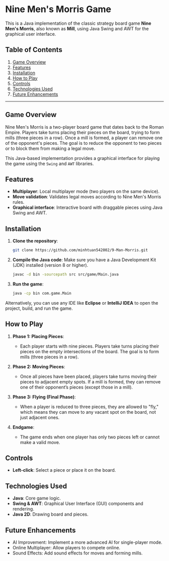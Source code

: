 # Nine Men's Morris Game

This is a Java implementation of the classic strategy board game **Nine Men's Morris**, also known as **Mill**, using Java Swing and AWT for the graphical user interface.

## Table of Contents

1. [Game Overview](#game-overview)
2. [Features](#features)
3. [Installation](#installation)
4. [How to Play](#how-to-play)
5. [Controls](#controls)
6. [Technologies Used](#technologies-used)
7. [Future Enhancements](#future-enhancements)

---

## Game Overview

Nine Men's Morris is a two-player board game that dates back to the Roman Empire. Players take turns placing their pieces on the board, trying to form mills (three pieces in a row). Once a mill is formed, a player can remove one of the opponent's pieces. The goal is to reduce the opponent to two pieces or to block them from making a legal move.

This Java-based implementation provides a graphical interface for playing the game using the `Swing` and `AWT` libraries.

## Features

- **Multiplayer**: Local multiplayer mode (two players on the same device).
- **Move validation**: Validates legal moves according to Nine Men's Morris rules.
- **Graphical interface**: Interactive board with draggable pieces using Java Swing and AWT.

## Installation

1. **Clone the repository**:
    ```bash
    git clone https://github.com/minhtuan542002/9-Man-Morris.git
    ```

2. **Compile the Java code**:
    Make sure you have a Java Development Kit (JDK) installed (version 8 or higher).

    ```bash
    javac -d bin -sourcepath src src/game/Main.java
    ```

3. **Run the game**:
    ```bash
    java -cp bin com.game.Main
    ```

Alternatively, you can use any IDE like **Eclipse** or **IntelliJ IDEA** to open the project, build, and run the game.

## How to Play

1. **Phase 1: Placing Pieces**:
   - Each player starts with nine pieces. Players take turns placing their pieces on the empty intersections of the board. The goal is to form mills (three pieces in a row).
   
2. **Phase 2: Moving Pieces**:
   - Once all pieces have been placed, players take turns moving their pieces to adjacent empty spots. If a mill is formed, they can remove one of their opponent’s pieces (except those in a mill).

3. **Phase 3: Flying (Final Phase)**:
   - When a player is reduced to three pieces, they are allowed to "fly," which means they can move to any vacant spot on the board, not just adjacent ones.

4. **Endgame**:
   - The game ends when one player has only two pieces left or cannot make a valid move.

## Controls

- **Left-click**: Select a piece or place it on the board.

## Technologies Used

- **Java**: Core game logic.
- **Swing & AWT**: Graphical User Interface (GUI) components and rendering.
- **Java 2D**: Drawing board and pieces.

## Future Enhancements
- AI Improvement: Implement a more advanced AI for single-player mode.
- Online Multiplayer: Allow players to compete online.
- Sound Effects: Add sound effects for moves and forming mills.
